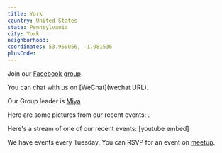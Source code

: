 ```yaml
---
title: York
country: United States
state: Pennsylvania
city: York
neighborhood: 
coordinates: 53.959056, -1.081536
plusCode:
---
```

Join our [Facebook group](https://www.facebook.com/groups/free.code.camp.york.pa).

You can chat with us on [WeChat](wechat URL).

Our Group leader is [Miya](freecodecamp.org/miya)

Here are some pictures from our recent events:
![]().

Here's a stream of one of our recent events:
[youtube embed]

We have events every Tuesday. You can RSVP for an event on [meetup](meetupurl).
